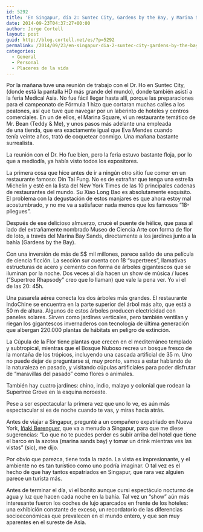```yaml
---
id: 5292
title: 'En Singapur, día 2: Suntec City, Gardens by the Bay, y Marina Sands Bay'
date: 2014-09-23T04:37:27+00:00
author: Jorge Cortell
layout: post
guid: http://blog.cortell.net/es/?p=5292
permalink: /2014/09/23/en-singapur-dia-2-suntec-city-gardens-by-the-bay-y-marina-sands-bay/
categories:
  - General
  - Personal
  - Placeres de la vida
---
```

Por la mañana tuve una reunión de trabajo con el Dr. Ho en Suntec City, (donde está la pantalla HD más grande del mundo), donde también asistí a la feria Medical Asia. No fue fácil llegar hasta allí, porque las preparaciones para el campeonato de Fórmula 1 hizo que cortaran muchas calles a los peatones, así que tuve que navegar por un laberinto de hoteles y centros comerciales. En un de ellos, el Marina Square, vi un restaurante temático de Mr. Bean (Teddy & Me), y unos pasos más adelante una empleada de una tienda, que era exactamente igual que Eva Mendes cuando tenía veinte años, trató de coquetear conmigo. Una mañana bastante surrealista.

La reunión con el Dr. Ho fue bien, pero la feria estuvo bastante floja, por lo que a mediodía, ya había visto todos los expositores.

La primera cosa que hice antes de ir a ningún otro sitio fue comer en un restaurante famoso: Din Tai Fung. No es de extrañar que tenga una estrella Michelin y esté en la lista del New York Times de las 10 principales cadenas de restaurantes del mundo. Su Xiao Long Bao es absolutamente exquisito. El problema con la degustación de estos manjares es que ahora estoy mal acostumbrado, y no me va a satisfacer nada menos que los famosos &#8220;18-pliegues&#8221;.

Después de ese delicioso almuerzo, crucé el puente de hélice, que pasa al lado del extrañamente nombrado Museo de Ciencia Arte con forma de flor de loto, a través del Marina Bay Sands, directamente a los jardines junto a la bahía (Gardens by the Bay).

Con una inversión de más de S$ mil millones, parece salido de una película de ciencia ficción. La sección sur cuenta con 18 &#8220;supertrees&#8221;, llamativas estructuras de acero y cemento con forma de árboles gigantescos que se iluminan por la noche. Dos veces al día hacen un show de música / luces (&#8220;Supertree Rhapsody&#8221; creo que lo llaman) que vale la pena ver. Yo vi el de las 20: 45h.

Una pasarela aérea conecta los dos árboles más grandes. El restaurante IndoChine se encuentra en la parte superior del árbol más alto, que está a 50 m de altura. Algunos de estos árboles producen electricidad con paneles solares. Sirven como jardines verticales, pero también ventilan y riegan los gigantescos invernaderos con tecnología de última generación que albergan 220.000 plantas de hábitats en peligro de extinción.

La Cúpula de la Flor tiene plantas que crecen en el mediterráneo templado y subtropical, mientras que el Bosque Nuboso recrea un bosque fresco de la montaña de los trópicos, incluyendo una cascada artificial de 35 m. Uno no puede dejar de preguntarse si, muy pronto, vamos a estar hablando de la naturaleza en pasado, y visitando cúpulas artificiales para poder disfrutar de &#8220;maravillas del pasado&#8221; como flores o animales.

También hay cuatro jardines: chino, indio, malayo y colonial que rodean la Supertree Grove en la esquina noroeste.

Pese a ser espectacular la primera vez que uno lo ve, es aún más espectacular si es de noche cuando te vas, y miras hacia atrás.

Antes de viajar a Singapur, pregunté a un compañero expatriado en Nueva York, <a title="http://www.linkedin.com/in/inakiberenguer" href="http://www.linkedin.com/in/inakiberenguer" target="_blank ">Iñaki Berenguer</a>, que va a menudo a Singapur, para que me diese sugerencias: &#8220;Lo que no te puedes perder es subir arriba del hotel que tiene el barco en la azotea (marina sands bay) y tomar un drink mientras ves las vistas&#8221; (sic), me dijo.

Por obvio que parezca, tiene toda la razón. La vista es impresionante, y el ambiente no es tan turístico como uno podría imaginar. O tal vez es el hecho de que hay tantos expatriados en Singapur, que rara vez alguien parece un turista más.

Antes de terminar el día, vi el bonito aunque cursi espectáculo nocturno de agua y luz que hacen cada noche en la bahía. Tal vez un &#8220;show&#8221; aún más interesante fueron los coches de lujo aparcados en frente de los hoteles: una exhibición constante de exceso, un recordatorio de las diferencias socioeconómicas que prevalecen en el mundo entero, y que son muy aparentes en el sureste de Asia.